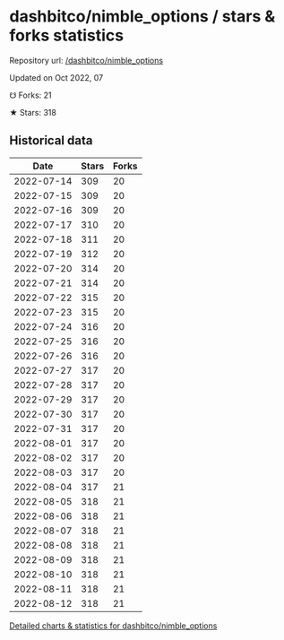 # dashbitco/nimble_options / stars & forks statistics

Repository url: [/dashbitco/nimble_options](https://github.com/dashbitco/nimble_options)

Updated on Oct 2022, 07

☋ Forks: 21

★ Stars: 318

## Historical data
| Date | Stars | Forks |
|------|-------|-------|
| 2022-07-14 | 309 | 20 | 
| 2022-07-15 | 309 | 20 | 
| 2022-07-16 | 309 | 20 | 
| 2022-07-17 | 310 | 20 | 
| 2022-07-18 | 311 | 20 | 
| 2022-07-19 | 312 | 20 | 
| 2022-07-20 | 314 | 20 | 
| 2022-07-21 | 314 | 20 | 
| 2022-07-22 | 315 | 20 | 
| 2022-07-23 | 315 | 20 | 
| 2022-07-24 | 316 | 20 | 
| 2022-07-25 | 316 | 20 | 
| 2022-07-26 | 316 | 20 | 
| 2022-07-27 | 317 | 20 | 
| 2022-07-28 | 317 | 20 | 
| 2022-07-29 | 317 | 20 | 
| 2022-07-30 | 317 | 20 | 
| 2022-07-31 | 317 | 20 | 
| 2022-08-01 | 317 | 20 | 
| 2022-08-02 | 317 | 20 | 
| 2022-08-03 | 317 | 20 | 
| 2022-08-04 | 317 | 21 | 
| 2022-08-05 | 318 | 21 | 
| 2022-08-06 | 318 | 21 | 
| 2022-08-07 | 318 | 21 | 
| 2022-08-08 | 318 | 21 | 
| 2022-08-09 | 318 | 21 | 
| 2022-08-10 | 318 | 21 | 
| 2022-08-11 | 318 | 21 | 
| 2022-08-12 | 318 | 21 | 


[Detailed charts & statistics for dashbitco/nimble_options](https://reviewgithub.com/rep/dashbitco/nimble_options)

